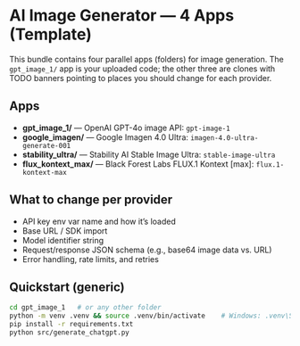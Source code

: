 # AI Image Generator — 4 Apps (Template)

This bundle contains four parallel apps (folders) for image generation. The `gpt_image_1/` app is your uploaded code; the other three are clones with TODO banners pointing to places you should change for each provider.

## Apps
- **gpt_image_1/** — OpenAI GPT-4o image API: `gpt-image-1`
- **google_imagen/** — Google Imagen 4.0 Ultra: `imagen-4.0-ultra-generate-001`
- **stability_ultra/** — Stability AI Stable Image Ultra: `stable-image-ultra`
- **flux_kontext_max/** — Black Forest Labs FLUX.1 Kontext [max]: `flux.1-kontext-max`

## What to change per provider
- API key env var name and how it’s loaded
- Base URL / SDK import
- Model identifier string
- Request/response JSON schema (e.g., base64 image data vs. URL)
- Error handling, rate limits, and retries

## Quickstart (generic)
```bash
cd gpt_image_1   # or any other folder
python -m venv .venv && source .venv/bin/activate    # Windows: .venv\Scripts\activate
pip install -r requirements.txt
python src/generate_chatgpt.py
```
